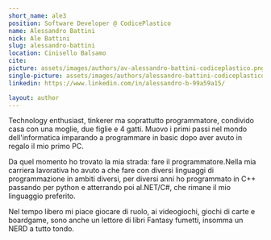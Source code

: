 ```yaml
---
short_name: ale3
position: Software Developer @ CodicePlastico
name: Alessandro Battini
nick: Ale Battini
slug: alessandro-battini
location: Cinisello Balsamo
cite: 
picture: assets/images/authors/av-alessandro-battini-codiceplastico.png
single-picture: assets/images/authors/alessandro-battini-codiceplastico.jpg
linkedin: https://www.linkedin.com/in/alessandro-b-99a59a15/

layout: author
---
```


<p>Technology enthusiast, tinkerer ma soprattutto programmatore, condivido casa con una moglie, due figlie e 4 gatti. Muovo i primi passi nel mondo dell'informatica imparando a programmare in basic dopo aver avuto in regalo il mio primo PC.</p>
<p>Da quel momento ho trovato la mia strada: fare il programmatore.Nella mia carriera lavorativa ho avuto a che fare con diversi linguaggi di programmazione in ambiti diversi, per diversi anni ho programmato in C++ passando per python e atterrando poi al.NET/C#, che rimane il mio linguaggio preferito.</p>
<p>Nel tempo libero mi piace giocare di ruolo, ai videogiochi, giochi di carte e boardgame, sono anche un lettore di libri Fantasy fumetti, insomma un NERD a tutto tondo.</p>
